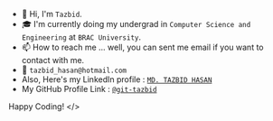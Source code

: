 - 👋 Hi, I'm `Tazbid`.
- 🎓 I'm currently doing my undergrad in `Computer Science and Engineering` at `BRAC University`.
- 📫 How to reach me ... well, you can sent me email if you want to contact with me.
- 📧 `tazbid_hasan@hotmail.com`
- Also, Here's my LinkedIn profile : [`MD. TAZBID HASAN`](https://www.linkedin.com/in/md-tazbid-hasan/)
- My GitHub Profile Link : [`@git-tazbid`](https://github.com/git-tazbid)

Happy Coding! </>

